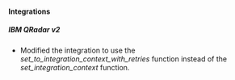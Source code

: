 
#### Integrations
##### IBM QRadar v2
- Modified the integration to use the *set_to_integration_context_with_retries* function instead of the *set_integration_context* function.
